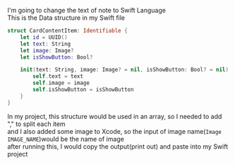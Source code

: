 I'm going to change the text of note to Swift Language  
This is the Data structure in my Swift file  
```swift
struct CardContentItem: Identifiable {
    let id = UUID()
    let text: String
    let image: Image?
    let isShowButton: Bool?

    init(text: String, image: Image? = nil, isShowButton: Bool? = nil) {
        self.text = text
        self.image = image
        self.isShowButton = isShowButton
    }
}
```
In my project, this structure would be used in an array, so I needed to add "," to split each item  
and I also added some image to Xcode, so the input of image name(`Image  IMAGE_NAME`)would be the name of image  
after running this, I would copy the output(print out) and paste into my Swift project
